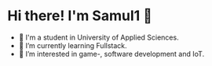 Hi there! I'm Samul1 👋
===


- :school: I'm a student in University of Applied Sciences.
- 🌱 I’m currently learning Fullstack.
- 👀 I’m interested in game-, software development and IoT.

<!--
**Samul1/samul1** is a ✨ _special_ ✨ repository because its `README.md` (this file) appears on your GitHub profile.
-->
